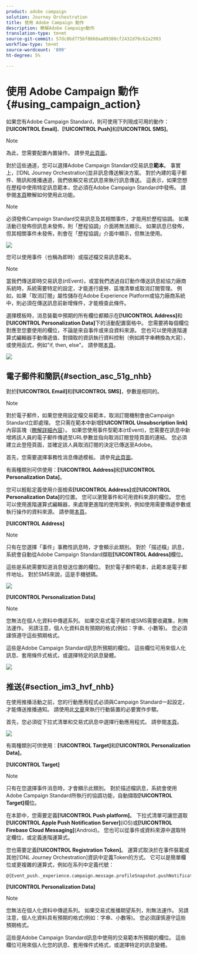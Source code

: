 ```yaml
---
product: adobe campaign
solution: Journey Orchestration
title: 使用 Adobe Campaign 動作
description: 瞭解Adobe Campaign動作
translation-type: tm+mt
source-git-commit: 57dc86d775bf8860aa09300cf2432d70c62a2993
workflow-type: tm+mt
source-wordcount: '899'
ht-degree: 5%

---
```



# 使用 Adobe Campaign 動作 {#using_campaign_action}

如果您有Adobe Campaign Standard，則可使用下列現成可用的動作：**[!UICONTROL Email]**、**[!UICONTROL Push]**&#x200B;和&#x200B;**[!UICONTROL SMS]**。

>[!NOTE]
>
>為此，您需要配置內置操作。 請參見[此頁面](../action/working-with-adobe-campaign.md)。

對於這些通道，您可以選擇Adobe Campaign Standard交易訊息&#x200B;**範本**。 事實上，[!DNL Journey Orchestration]並非訊息傳送解決方案。 對於內建的電子郵件、簡訊和推播通道，我們依賴交易式訊息來執行訊息傳送。 這表示，如果您想在歷程中使用特定訊息範本，您必須在Adobe Campaign Standard中發佈。 請參閱[本頁](https://docs.adobe.com/content/help/zh-Hant/campaign-standard/using/communication-channels/transactional-messaging/about-transactional-messaging.html)瞭解如何使用此功能。

>[!NOTE]
>
>必須發佈Campaign Standard交易訊息及其相關事件，才能用於歷程協調。 如果活動已發佈但訊息未發佈，則「歷程協調」介面將無法顯示。 如果訊息已發佈，但其相關事件未發佈，則會在「歷程協調」介面中顯示，但無法使用。

![](../assets/journey59.png)

您可以使用事件（也稱為即時）或描述檔交易訊息範本。

>[!NOTE]
>
>當我們傳送即時交易訊息(rtEvent)，或當我們透過自訂動作傳送訊息給協力廠商系統時，系統需要特定的設定，才能進行疲勞、區塊清單或取消訂閱管理。 例如，如果「取消訂閱」屬性儲存在Adobe Experience Platform或協力廠商系統中，則必須在傳送訊息前新增條件，才能檢查此條件。

選擇模板時，消息裝載中預期的所有欄位都顯示在&#x200B;**[!UICONTROL Address]**&#x200B;和&#x200B;**[!UICONTROL Personalization Data]**&#x200B;下的活動配置窗格中。 您需要將每個欄位對應至您要使用的欄位，不論是來自事件或來自資料來源。 您也可以使用進階運算式編輯器手動傳遞值、對擷取的資訊執行資料控制（例如將字串轉換為大寫），或使用函式，例如&quot;if, then, else&quot;。 請參閱[本頁](../expression/expressionadvanced.md)。

![](../assets/journey60.png)

## 電子郵件和簡訊{#section_asc_51g_nhb}

對於&#x200B;**[!UICONTROL Email]**&#x200B;和&#x200B;**[!UICONTROL SMS]**，參數是相同的。

>[!NOTE]
>
>對於電子郵件，如果您使用設定檔交易範本，取消訂閱機制會由Campaign Standard立即處理。 您只需在範本中新增&#x200B;**[!UICONTROL Unsubscription link]**&#x200B;內容區塊（[瞭解詳細內容](https://docs.adobe.com/content/help/en/campaign-standard/using/communication-channels/transactional-messaging/about-transactional-messaging.html)）。 如果您使用事件型範本(rtEvent)，您需要在訊息中新增將該人員的電子郵件傳遞至URL參數並指向取消訂閱登陸頁面的連結。 您必須建立此登陸頁面，並確定該人員取消訂閱的決定已傳送至Adobe。

首先，您需要選擇事務性消息傳遞模板。 請參見[此頁面](../building-journeys/about-action-activities.md)。

有兩種類別可供使用：**[!UICONTROL Address]**&#x200B;和&#x200B;**[!UICONTROL Personalization Data]**。

您可以輕鬆定義使用介面檢索&#x200B;**[!UICONTROL Address]**&#x200B;或&#x200B;**[!UICONTROL Personalization Data]**&#x200B;的位置。 您可以瀏覽事件和可用資料來源的欄位。 您也可以使用進階運算式編輯器，來處理更進階的使用案例，例如使用需要傳遞參數或執行操作的資料來源。 請參閱[本頁](../expression/expressionadvanced.md)。

**[!UICONTROL Address]**

>[!NOTE]
>
>只有在您選擇「事件」事務性訊息時，才會顯示此類別。 對於「描述檔」訊息，系統會自動從Adobe Campaign Standard擷取&#x200B;**[!UICONTROL Address]**&#x200B;欄位。

這些是系統需要知道消息發送位置的欄位。 對於電子郵件範本，此範本是電子郵件地址。 對於SMS來說，這是手機號碼。

![](../assets/journey61.png)

**[!UICONTROL Personalization Data]**

>[!NOTE]
>
>您無法在個人化資料中傳遞系列。 如果交易式電子郵件或SMS需要收藏集，則無法運作。 另請注意，個人化資料具有預期的格式(例如：字串、小數等)。 您必須謹慎遵守這些預期格式。

這些是Adobe Campaign Standard訊息所預期的欄位。 這些欄位可用來個人化訊息、套用條件式格式，或選擇特定的訊息變體。

![](../assets/journey62.png)

## 推送{#section_im3_hvf_nhb}

在使用推播活動之前，您的行動應用程式必須與Campaign Standard一起設定，才能傳送推播通知。 請使用此[文章](https://helpx.adobe.com/tw/campaign/kb/integrate-mobile-sdk.html)來執行行動裝置的必要實作步驟。

首先，您必須從下拉式清單和交易式訊息中選擇行動應用程式。 請參閱[本頁](../building-journeys/about-action-activities.md)。

![](../assets/journey62bis.png)

有兩種類別可供使用：**[!UICONTROL Target]**&#x200B;和&#x200B;**[!UICONTROL Personalization Data]**。

**[!UICONTROL Target]**

>[!NOTE]
>
>只有在您選擇事件消息時，才會顯示此類別。 對於描述檔訊息，系統會使用Adobe Campaign Standard所執行的協調功能，自動擷取&#x200B;**[!UICONTROL Target]**&#x200B;欄位。

在本節中，您需要定義&#x200B;**[!UICONTROL Push platform]**。 下拉式清單可讓您選取&#x200B;**[!UICONTROL Apple Push Notification Server]**(iOS)或&#x200B;**[!UICONTROL Firebase Cloud Messaging]**(Android)。 您也可以從事件或資料來源中選取特定欄位，或定義進階運算式。

您也需要定義&#x200B;**[!UICONTROL Registration Token]**。 運算式取決於在事件裝載或其他[!DNL Journey Orchestration]資訊中定義Token的方式。 它可以是簡單欄位或更複雜的運算式，例如在系列中定義代號：

```
@{Event_push._experience.campaign.message.profileSnapshot.pushNotificationTokens.first().token}
```

**[!UICONTROL Personalization Data]**

>[!NOTE]
>
>您無法在個人化資料中傳遞系列。 如果交易式推播期望系列，則無法運作。 另請注意，個人化資料具有預期的格式(例如：字串、小數等)。 您必須謹慎遵守這些預期格式。

這些是Adobe Campaign Standard訊息中使用的交易範本所預期的欄位。 這些欄位可用來個人化您的訊息、套用條件式格式，或選擇特定的訊息變體。
